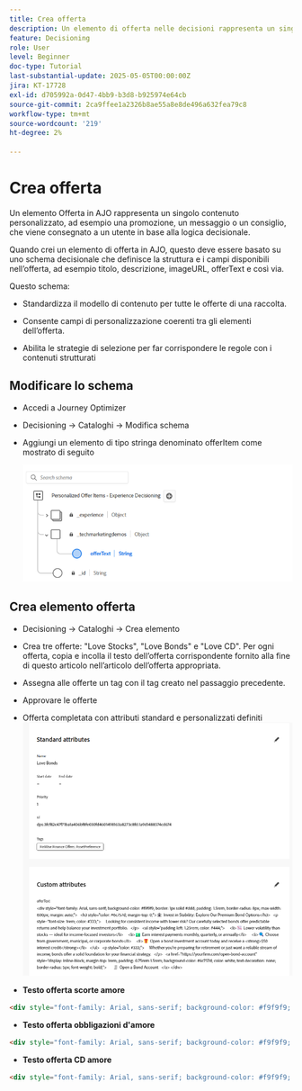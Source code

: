 ```yaml
---
title: Crea offerta
description: Un elemento di offerta nelle decisioni rappresenta un singolo contenuto personalizzato, ad esempio un messaggio, un’immagine, una promozione o un consiglio, che può essere consegnato a un utente in base a regole e condizioni definite.
feature: Decisioning
role: User
level: Beginner
doc-type: Tutorial
last-substantial-update: 2025-05-05T00:00:00Z
jira: KT-17728
exl-id: d705992a-0d47-4bb9-b3d8-b925974e64cb
source-git-commit: 2ca9ffee1a2326b8ae55a8e8de496a632fea79c8
workflow-type: tm+mt
source-wordcount: '219'
ht-degree: 2%

---
```


# Crea offerta

Un elemento Offerta in AJO rappresenta un singolo contenuto personalizzato, ad esempio una promozione, un messaggio o un consiglio, che viene consegnato a un utente in base alla logica decisionale.

Quando crei un elemento di offerta in AJO, questo deve essere basato su uno schema decisionale che definisce la struttura e i campi disponibili nell’offerta, ad esempio titolo, descrizione, imageURL, offerText e così via.

Questo schema:

* Standardizza il modello di contenuto per tutte le offerte di una raccolta.

* Consente campi di personalizzazione coerenti tra gli elementi dell’offerta.

* Abilita le strategie di selezione per far corrispondere le regole con i contenuti strutturati


## Modificare lo schema

* Accedi a Journey Optimizer
* Decisioning -> Cataloghi -> Modifica schema
* Aggiungi un elemento di tipo stringa denominato offerItem come mostrato di seguito

  ![schema-decisioni](assets/offer-schema.png)

## Crea elemento offerta

* Decisioning -> Cataloghi -> Crea elemento

* Crea tre offerte: &quot;Love Stocks&quot;, &quot;Love Bonds&quot; e &quot;Love CD&quot;. Per ogni offerta, copia e incolla il testo dell’offerta corrispondente fornito alla fine di questo articolo nell’articolo dell’offerta appropriata.



* Assegna alle offerte un tag con il tag creato nel passaggio precedente.

* Approvare le offerte

* Offerta completata con attributi standard e personalizzati definiti
  ![offerta di titoli d&#39;amore](assets/love-bonds.png)

* **Testo offerta scorte amore**

```html
<div style="font-family: Arial, sans-serif; background-color: #f9f9f9; border: 1px solid #ddd; padding: 1.5rem; border-radius: 8px; max-width: 600px; margin: auto;">   <h3 style="color: #1a73e8; margin-top: 0;">📈 Open a Stock Trading Account & Get $100 in Bonus Stock</h3>   <p style="font-size: 1rem; color: #333;">     Ready to start building your portfolio? Open a new stock trading account with us and receive a      <strong>$100 bonus in stock</strong> — on us.   </p>   <ul style="padding-left: 1.25rem; color: #444;">     <li>🧾 No account minimums — start investing with as little as $1</li>     <li>📉 $0 commissions on online stock trades</li>     <li>📊 Access to powerful trading tools and real-time analytics</li>     <li>🎓 Free educational resources to help you invest confidently</li>   </ul>   <p style="color: #333;">     It's never been easier to start trading. Join thousands of investors who trust us to help them grow their wealth.   </p>   <a href="https://yourbrokerage.com/open-account"      style="display: inline-block; margin-top: 1rem; padding: 0.75rem 1.5rem; background-color: #1a73e8; color: white; text-decoration: none; border-radius: 5px; font-weight: bold;">      🚀 Open Your Account Today   </a> </div>
```

* **Testo offerta obbligazioni d&#39;amore**

```html
<div style="font-family: Arial, sans-serif; background-color: #f9f9f9; border: 1px solid #ddd; padding: 1.5rem; border-radius: 8px; max-width: 600px; margin: auto;">   <h3 style="color: #6c757d; margin-top: 0;">🏦 Invest in Stability: Explore Our Premium Bond Options</h3>   <p style="font-size: 1rem; color: #333;">     Looking for consistent income with lower risk? Our carefully selected bonds offer predictable returns and help balance your investment portfolio.   </p>   <ul style="padding-left: 1.25rem; color: #444;">     <li>📉 Lower volatility than stocks — ideal for income-focused investors</li>     <li>💵 Earn interest payments monthly, quarterly, or annually</li>     <li>🔍 Choose from government, municipal, or corporate bonds</li>     <li>🎁 Open a bond investment account today and receive a <strong>$50 interest credit</strong></li>   </ul>   <p style="color: #333;">     Whether you're preparing for retirement or just want a reliable stream of income, bonds offer a solid foundation for your financial strategy.   </p>   <a href="https://yourfirm.com/open-bond-account"      style="display: inline-block; margin-top: 1rem; padding: 0.75rem 1.5rem; background-color: #6c757d; color: white; text-decoration: none; border-radius: 5px; font-weight: bold;">      🧾 Open a Bond Account   </a> </div>
```

* **Testo offerta CD amore**

```html
<div style="font-family: Arial, sans-serif; background-color: #f9f9f9; border: 1px solid #ddd; padding: 1.5rem; border-radius: 8px; max-width: 600px; margin: auto;">   <h3 style="color: #28a745; margin-top: 0;">💰 Lock in a 5.25% APY — Open Your CD Account Today</h3>   <p style="font-size: 1rem; color: #333;">     Secure your savings with a high-yield Certificate of Deposit. For a limited time, enjoy a      <strong>guaranteed 5.25% annual percentage yield (APY)</strong> on 12-month CDs.   </p>   <ul style="padding-left: 1.25rem; color: #444;">     <li>🔒 Guaranteed returns with FDIC insurance</li>     <li>📈 Lock in today's high rates before they change</li>     <li>💼 Flexible terms from 6 to 24 months</li>     <li>🎁 Open with just $500 and get a $50 bonus</li>   </ul>   <p style="color: #333;">     Whether you're saving for a short-term goal or building a conservative income strategy, our CDs offer peace of mind and predictable growth.   </p>   <a href="https://yourbank.com/open-cd"      style="display: inline-block; margin-top: 1rem; padding: 0.75rem 1.5rem; background-color: #28a745; color: white; text-decoration: none; border-radius: 5px; font-weight: bold;">      💼 Open a CD Account   </a> </div>
```
